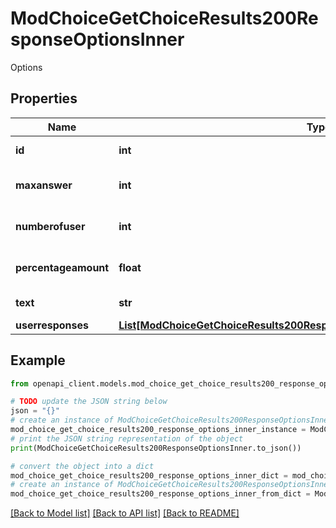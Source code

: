 # ModChoiceGetChoiceResults200ResponseOptionsInner

Options

## Properties

Name | Type | Description | Notes
------------ | ------------- | ------------- | -------------
**id** | **int** | choice instance id | [optional] 
**maxanswer** | **int** | maximum number of answers | [optional] 
**numberofuser** | **int** | number of users answers | [optional] [default to null]
**percentageamount** | **float** | percentage of users answers | [optional] [default to null]
**text** | **str** | text of the choice | [optional] 
**userresponses** | [**List[ModChoiceGetChoiceResults200ResponseOptionsInnerUserresponsesInner]**](ModChoiceGetChoiceResults200ResponseOptionsInnerUserresponsesInner.md) |  | [optional] 

## Example

```python
from openapi_client.models.mod_choice_get_choice_results200_response_options_inner import ModChoiceGetChoiceResults200ResponseOptionsInner

# TODO update the JSON string below
json = "{}"
# create an instance of ModChoiceGetChoiceResults200ResponseOptionsInner from a JSON string
mod_choice_get_choice_results200_response_options_inner_instance = ModChoiceGetChoiceResults200ResponseOptionsInner.from_json(json)
# print the JSON string representation of the object
print(ModChoiceGetChoiceResults200ResponseOptionsInner.to_json())

# convert the object into a dict
mod_choice_get_choice_results200_response_options_inner_dict = mod_choice_get_choice_results200_response_options_inner_instance.to_dict()
# create an instance of ModChoiceGetChoiceResults200ResponseOptionsInner from a dict
mod_choice_get_choice_results200_response_options_inner_from_dict = ModChoiceGetChoiceResults200ResponseOptionsInner.from_dict(mod_choice_get_choice_results200_response_options_inner_dict)
```
[[Back to Model list]](../README.md#documentation-for-models) [[Back to API list]](../README.md#documentation-for-api-endpoints) [[Back to README]](../README.md)


